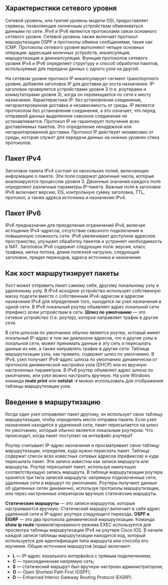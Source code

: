 <!-- verified: agorbachev 03.05.2022 -->

<!-- 8.6.1 -->
## Характеристики сетевого уровня

Сетевой уровень, или третий уровень модели OSI, предоставляет сервисы, позволяющие оконечным устройствам обмениваться данными по сети. IPv4 и IPv6 являются протоколами связи основного сетевого уровня. Сетевой уровень также включает протокол маршрутизации OSPF и протоколы обмена сообщениями, такие как ICMP.
Протоколы сетевого уровня выполняют четыре основных операции: адресация конечных устройств, инкапсуляция, маршрутизация и деинкапсуляция. Функция протоколов сетевого уровня IPv4 и IPv6 определяет структуру и способ обработки пакетов, используемые для передачи данных с одного узла на другой. 

На сетевом уровне протокол IP инкапсулирует сегмент транспортного уровня, добавляя заголовок IP для доставки до хоста назначения. IP-заголовок проверяется устройствами уровня 3 (т.е. роутерами и коммутаторами уровня 3), когда он перемещается по сети к месту назначения.
Характеристики IP: без установления соединения, негарантированная доставка и независимость от среды. IP является протоколом без установления соединения, а это означает, что перед отправкой данных выделенное сквозное соединение не устанавливается. Протокол IP не гарантирует получение всех доставляемых пакетов. Это определение ненадежной или негарантированной доставки. Протокол IP действует независимо от среды, которая служит для передачи данных на нижних уровнях стека протоколов.

## Пакет IPv4

Заголовок пакета IPv4 состоит из нескольких полей, включающих информацию о пакете. Эти поля содержат двоичные числа, которые анализируются процессом уровня 3. Двоичные значения каждого поля определяют различные параметры IP-пакета. Важные поля в заголовке IPv6 включают версию, DS, контрольную сумму заголовка, TTL, протокол, а также адреса источника и назначения IPv4.

## Пакет IPv6

IPv6 предназначен для преодоления ограничений IPv4, включая истощение IPv4-адресов, отсутствие сквозного подключения и повышенную сложность сети. IPv6 увеличивает доступное адресное пространство, улучшает обработку пакетов и устраняет необходимость в NAT.
Заголовок IPv6 содержит следующие поля: версия, класс трафика, метка потока, длина полезной нагрузки, следующий заголовок, предел переходов, адреса источника и назначения.

## Как хост маршрутизирует пакеты

Хост может отправить пакет самому себе, другому локальному узлу и удаленному узлу. В IPv4 исходное устройство использует собственную маску подсети вместе с собственным IPv4-адресом и адресом назначения IPv4 для определения того, находится ли узел назначения в одной сети. В IPv6 локальный роутер объявляет адрес локальной сети (префикс) всем устройствам в сети.
**Шлюз по умолчанию** — это сетевое устройство (т.е. роутер), которое направляет трафик в другие сети. 

В сети шлюзом по умолчанию обычно является роутер, который имеет локальный IP-адрес в том же диапазоне адресов, что и другие узлы в локальной сети, может принимать данные в эту сеть и пересылать данные из нее, а также направлять трафик в другие сети. Таблица маршрутизации узла, как правило, содержит шлюз по умолчанию. В IPv4, узел получает IPv4-адрес шлюза по умолчанию динамически от протокола динамической настройки узла (DHCP) или из вручную настроенных параметров. В IPv6 роутер объявляет адрес шлюза по умолчанию, или узел можно настроить вручную. На узле Windows команда **route print** или **netstat -r** можно использовать для отображения таблицы маршрутизации узла.

## Введение в маршрутизацию

Когда один узел отправляет пакет другому, он использует свою таблицу маршрутизации, чтобы определить место отправки пакета. Если узел назначения находится в удаленной сети, пакет пересылается на шлюз по умолчанию, который обычно является локальным роутером. Что происходит, когда пакет поступает на интерфейс роутера? 

Роутер считывает IP-адрес назначения и просматривает свою таблицу маршрутизации, определяя, куда нужно переслать пакет. Таблица содержит список всех известных сетевых адресов (префиксов) и куда пересылать пакет. Эти записи известны как записи маршрута или маршруты. Роутер пересылает пакет, используя наилучшую соответствующую запись маршрута.
В таблице маршрутизации роутера хранятся три типа записей маршрута: напрямую подключенные сети, удаленные сети и маршрут по умолчанию. Роутеры получают данные об удаленных сетях динамично, используя протоколы маршрутизации, или через настроенные оператором вручную статические маршруты.

**Статические маршруты** — это записи маршрутов, которые настраиваются вручную. Статический маршрут включает в себя адрес удаленной сети и IP-адрес роутера следующего перехода.
**OSPF и EIGRP** — это два протокола динамической маршрутизации. Команда **show ip route** привилегированного режима EXEC используется для просмотра таблицы маршрутизации IPv4 на роутере Cisco IOS. В начале каждой записи таблицы маршрутизации находится код, который используется для идентификации типа маршрута или способа его изучения. Общие источники маршрутов (коды) включают:

* **L** — IP-адрес локального интерфейса с прямым подключением;
* **C** — присоединенная напрямую сеть;
* **S** — статический маршрут был вручную настроен администратором;
* **O** — Open Shortest Path First (OSPF);
* **D** — Enhanced Interior Gateway Routing Protocol (EIGRP).

<!-- 8.6.2 -->
<!-- quiz -->

